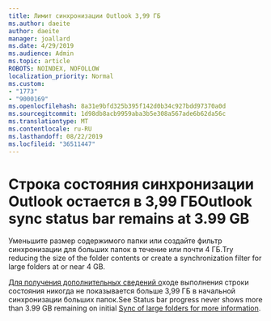 ```yaml
---
title: Лимит синхронизации Outlook 3,99 ГБ
ms.author: daeite
author: daeite
manager: joallard
ms.date: 4/29/2019
ms.audience: Admin
ms.topic: article
ROBOTS: NOINDEX, NOFOLLOW
localization_priority: Normal
ms.custom:
- "1773"
- "9000169"
ms.openlocfilehash: 8a31e9bfd325b395f142d0b34c927bdd97370a0d
ms.sourcegitcommit: 1d98db8acb9959aba3b5e308a567ade6b62da56c
ms.translationtype: MT
ms.contentlocale: ru-RU
ms.lasthandoff: 08/22/2019
ms.locfileid: "36511447"
---
```

# <a name="outlook-sync-status-bar-remains-at-399-gb"></a><span data-ttu-id="7854e-102">Строка состояния синхронизации Outlook остается в 3,99 ГБ</span><span class="sxs-lookup"><span data-stu-id="7854e-102">Outlook sync status bar remains at 3.99 GB</span></span>

<span data-ttu-id="7854e-103">Уменьшите размер содержимого папки или создайте фильтр синхронизации для больших папок в течение или почти 4 ГБ.</span><span class="sxs-lookup"><span data-stu-id="7854e-103">Try reducing the size of the folder contents or create a synchronization filter for large folders at or near 4 GB.</span></span>

<span data-ttu-id="7854e-104">[Для получения дополнительных сведений о](https://support.microsoft.com/help/2738323/status-bar-progress-never-shows-more-than-3-99-gb-remaining-on-initial)ходе выполнения строки состояния никогда не показывается больше 3,99 ГБ в начальной синхронизации больших папок.</span><span class="sxs-lookup"><span data-stu-id="7854e-104">See Status bar progress never shows more than 3.99 GB remaining on initial [Sync of large folders for more information](https://support.microsoft.com/help/2738323/status-bar-progress-never-shows-more-than-3-99-gb-remaining-on-initial).</span></span>